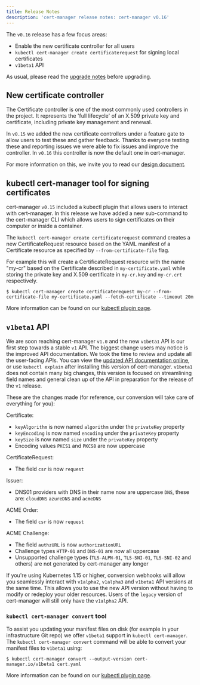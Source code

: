 ```yaml
---
title: Release Notes
description: 'cert-manager release notes: cert-manager v0.16'
---
```


The `v0.16` release has a few focus areas:

* Enable the new certificate controller for all users
* `kubectl cert-manager create certificaterequest` for signing local certificates
* `v1beta1` API


As usual, please read the [upgrade notes](../upgrading/upgrading-0.15-0.16.md) before upgrading.

## New certificate controller

The Certificate controller is one of the most commonly used controllers in the project.
It represents the 'full lifecycle' of an X.509 private key and certificate, including
private key management and renewal.

In `v0.15` we added the new certificate controllers under a feature gate to allow users to test these and gather feedback.
Thanks to everyone testing these and reporting issues we were able to fix issues and improve the controller.
In `v0.16` this controller is now the default one in cert-manager.

For more information on this, we invite you to read our [design document](https://github.com/cert-manager/cert-manager/pull/2753).


## kubectl cert-manager tool for signing certificates

cert-manager `v0.15` included a kubectl plugin that allows users to interact with cert-manager.
In this release we have added a new sub-command to the cert-manager CLI which allows users to sign certificates on their computer
or inside a container.

The `kubectl cert-manager create certificaterequest` command creates a new CertificateRequest
resource based on the YAML manifest of a Certificate resource as specified by `--from-certificate-file` flag.

For example this will create a CertificateRequest resource with the name "my-cr" based on the Certificate described in `my-certificate.yaml` while storing the
private key and X.509 certificate in `my-cr.key` and `my-cr.crt` respectively.
```console
$ kubectl cert-manager create certificaterequest my-cr --from-certificate-file my-certificate.yaml --fetch-certificate --timeout 20m
```

More information can be found on our [kubectl plugin page](../../reference/cmctl.md#legacy-kubectl-plugin).

## `v1beta1` API

We are soon reaching cert-manager `v1.0` and the new `v1beta1` API is our first step towards a stable `v1` API.
The biggest change users may notice is the improved API documentation. We took the time to review and update all the user-facing APIs. You can view the [updated API documentation online](../../reference/api-docs.md), or use `kubectl explain` after installing this version of cert-manager.
`v1beta1` does not contain many big changes, this version is focused on streamlining field names and general clean up of the API in preparation for the release of the `v1` release.

These are the changes made (for reference, our conversion will take care of everything for you):

Certificate:

* `keyAlgorithm` is now named `algorithm` under the `privateKey` property
* `keyEncoding` is now named `encoding` under the `privateKey` property
* `keySize` is now named `size` under the `privateKey` property
* Encoding values `PKCS1` and `PKCS8` are now uppercase

CertificateRequest:

* The field `csr` is now `request`

Issuer:

* DNS01 providers with DNS in their name now are uppercase `DNS`, these are: `cloudDNS` `azureDNS` and `acmeDNS`

ACME Order:

* The field `csr` is now `request`

ACME Challenge:

* The field `authzURL` is now `authorizationURL`
* Challenge types `HTTP-01` and `DNS-01` are now all uppercase
* Unsupported challenge types (`TLS-ALPN-01`, `TLS-SNI-01`, `TLS-SNI-02` and others) are not generated by cert-manager any longer

If you're using Kubernetes 1.15 or higher, conversion webhooks will allow you seamlessly interact with `v1alpha2`, `v1alpha3` and `v1beta1`
API versions at the same time. This allows you to use the new API version without having to modify or redeploy your older resources.
Users of the `legacy` version of cert-manager will still only have the `v1alpha2` API.

### `kubectl cert-manager convert` tool

To assist you updating your manifest files on disk (for example in your infrastructure Git repo) we offer `v1beta1` support in `kubectl cert-manager`.
The `kubectl cert-manager convert` command will be able to convert your manifest files to `v1beta1` using:

```console
$ kubectl cert-manager convert --output-version cert-manager.io/v1beta1 cert.yaml
```

More information can be found on our [kubectl plugin page](../../reference/cmctl.md#legacy-kubectl-plugin).
